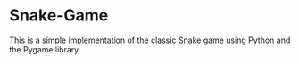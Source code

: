 # Snake-Game
This is a simple implementation of the classic Snake game using Python and the Pygame library.
